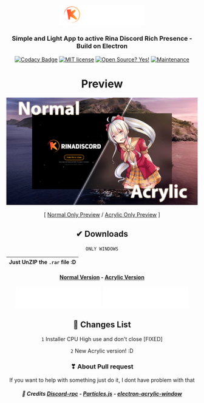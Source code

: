 <div align="center">
<img src="https://raw.githubusercontent.com/MonasChinasReales/RinaDiscord/main/src/previews/Title.png" width="45%">
  <h3>Simple and Light App to active Rina Discord Rich Presence - Build on Electron</h3>
  
[![Codacy Badge](https://api.codacy.com/project/badge/Grade/85893d824b6b4cf6b63ff2879b86bba1)](https://app.codacy.com/gh/MonasChinasReales/RinaDiscord?utm_source=github.com&utm_medium=referral&utm_content=MonasChinasReales/RinaDiscord&utm_campaign=Badge_Grade_Settings) [![MIT license](https://img.shields.io/badge/License-MIT-blue.svg)](https://lbesson.mit-license.org/) [![Open Source? Yes!](https://badgen.net/badge/Open%20Source%20%3F/Yes%21/blue?icon=github)](https://github.com/Naereen/badges/) [![Maintenance](https://img.shields.io/badge/Maintained%3F-yes-green.svg)](https://GitHub.com/Naereen/StrapDown.js/graphs/commit-activity)
</div>
<h1 align="center">Preview</h1>

![Preview](https://raw.githubusercontent.com/MonasChinasReales/RinaDiscord/main/src/previews/Rina%20Discord%20Compare.png)

<div align="center">
<a>[ </a>
<a href="https://raw.githubusercontent.com/MonasChinasReales/RinaDiscord/main/src/previews/RinaDiscord%20Normal.jpg">Normal Only Preview</a> <a> / </a> <a href="https://raw.githubusercontent.com/MonasChinasReales/RinaDiscord/main/src/previews/RinaDiscord%20Acylic.jpg">Acrylic Only Preview</a>
<a> ]</a>
<a></a>
</div>

<div align="center">
 
## ✔ Downloads
`ONLY WINDOWS`

|Just UnZIP the `.rar` file :D|
|:-----------:|

#### [Normal Version](https://www.monaschinasreales.xyz/assets/PublicFiles/Rina-Discord.rar) - [Acrylic Version](https://www.monaschinasreales.xyz/assets/PublicFiles/Rina-Discord-Acrylic.rar)
<a href="https://www.monaschinasreales.xyz/assets/PublicFiles/Rina-Discord.rar"><img src="https://github.com/MonasChinasReales/RinaDiscord/blob/main/src/previews/Normal.png" width="45%"></a>   <a href="https://www.monaschinasreales.xyz/assets/PublicFiles/Rina-Discord-Acrylic.rar"><img src="https://raw.githubusercontent.com/MonasChinasReales/RinaDiscord/main/src/previews/Acrylic.png" width="45%"></a>

## 📝 **Changes List**
`1` Installer CPU High use and don't close [FIXED]

`2` New Acrylic version! :D  
### ❣ About Pull request
If you want to help with something just do it, I dont have problem with that
##### 👏 Credits [Discord-rpc](https://www.npmjs.com/package/discord-rpc) - [Particles.js](https://www.npmjs.com/package/particles.js) - [electron-acrylic-window](https://github.com/Seo-Rii/electron-acrylic-window)
</div>
